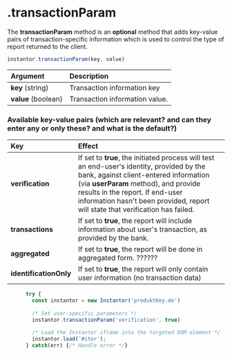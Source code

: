 # .transactionParam

The **transactionParam** method is an **optional** method that adds key-value pairs of transaction-specific information which is used to control the type of report returned to the client. 

```javascript
instantor.transactionParam(key, value)
```

| Argument | Description |
| :--- | :--- |
| **key** \(string\) | Transaction information key |
| **value** \(boolean\) | Transaction information value. |

### Available key-value pairs \(which are relevant? and can they enter any or only these? and what is the default?\)

| Key | Effect |
| :--- | :--- |
| **verification** | If set to **true**, the initiated process will test an end-user's identity, provided by the bank, against client-entered information \(via **userParam** method\), and provide results in the report. If end-user information hasn't been provided, report will state that verification has failed. |
| **transactions** | If set to **true**, the report will include information about user's transaction, as provided by the bank. |
| **aggregated** | If set to **true**, the report will be done in aggregated form. ?????? |
| **identificationOnly** | If set to **true**, the report will only contain user information \(no transaction data\) |

```javascript
      try {
        const instantor = new Instantor('produktKey.de')
        
        /* Set user-specific parameters */
        instantor.transactionParam('verification', true)
        
        /* Load the Instantor iframe into the targeted DOM element */
        instantor.load('#itor');
      } catch(err) {/* Handle error */}
```

